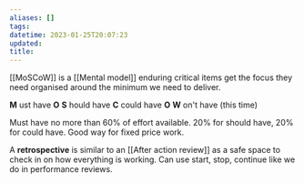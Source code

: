 ```yaml
---
aliases: []
tags: 
datetime: 2023-01-25T20:07:23
updated: 
title:
---
```

[[MoSCoW]] is a [[Mental model]] enduring critical items get the focus they need organised around the minimum we need to deliver.

**M** ust have
**O**
**S** hould have
**C** could have
**O**
**W** on't have (this time)

Must have no more than 60% of effort available. 20% for should have, 20% for could have. Good way for fixed price work.

A **retrospective** is similar to an [[After action review]] as a safe space to check in on how everything is working. Can use start, stop, continue like we do in performance reviews.